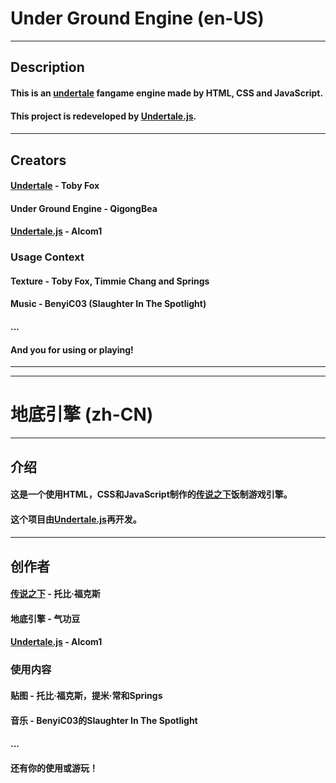 # Under Ground Engine (en-US)
-----
## Description
#### This is an [undertale](undertale.com) fangame engine made by HTML, CSS and JavaScript.
#### This project is redeveloped by [Undertale.js](https://github.com/Alcom1/Undertale.js).
#### 
-----
## Creators
#### [Undertale](undertale.com) - Toby Fox
#### Under Ground Engine - QigongBea
#### [Undertale.js](https://github.com/Alcom1/Undertale.js) - Alcom1
### Usage Context
#### Texture - Toby Fox, Timmie Chang and Springs
#### Music - BenyiC03 (Slaughter In The Spotlight)
#### ...
#### And you for using or playing!
-----
-----
# 地底引擎 (zh-CN)
-----
## 介绍
#### 这是一个使用HTML，CSS和JavaScript制作的[传说之下](undertale.com)饭制游戏引擎。
#### 这个项目由[Undertale.js](https://github.com/Alcom1/Undertale.js)再开发。
#### 
-----
## 创作者
#### [传说之下](undertale.com) - 托比·福克斯
#### 地底引擎 - 气功豆
#### [Undertale.js](https://github.com/Alcom1/Undertale.js) - Alcom1
### 使用内容
#### 贴图 - 托比·福克斯，提米·常和Springs
#### 音乐 - BenyiC03的Slaughter In The Spotlight
#### ...
#### 还有你的使用或游玩！
